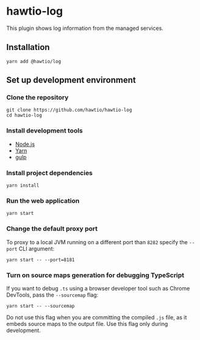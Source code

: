 # hawtio-log

This plugin shows log information from the managed services.

## Installation

```
yarn add @hawtio/log
```

## Set up development environment

### Clone the repository

```
git clone https://github.com/hawtio/hawtio-log
cd hawtio-log
```

### Install development tools

* [Node.js](http://nodejs.org)
* [Yarn](https://yarnpkg.com)
* [gulp](http://gulpjs.com/)

### Install project dependencies

```
yarn install
```

### Run the web application

```
yarn start
```

### Change the default proxy port

To proxy to a local JVM running on a different port than `8282` specify the `--port` CLI argument:
```
yarn start -- --port=8181
```

### Turn on source maps generation for debugging TypeScript

If you want to debug `.ts` using a browser developer tool such as Chrome DevTools, pass the `--sourcemap` flag:

```
yarn start -- --sourcemap
```

Do not use this flag when you are committing the compiled `.js` file, as it embeds source maps to the output file. Use this flag only during development.
